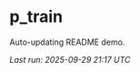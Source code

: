 # p_train

Auto-updating README demo.

<!--START_SECTION:status-->
_Last run: 2025-09-29 21:17 UTC_
<!--END_SECTION:status-->


























































































































































































































































































































































































































































































































































































































































































































































































































































































































































